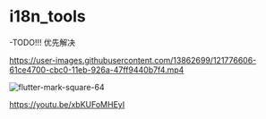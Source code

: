 # i18n_tools

-TODO!!! 优先解决


https://user-images.githubusercontent.com/13862699/121776606-61ce4700-cbc0-11eb-926a-47ff9440b7f4.mp4

![flutter-mark-square-64](https://user-images.githubusercontent.com/13862699/121776620-76aada80-cbc0-11eb-9bdf-630ce4e4d88b.png)


https://youtu.be/xbKUFoMHEyI
